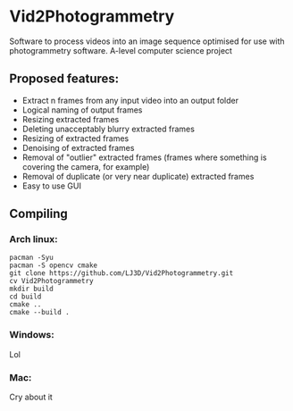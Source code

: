 # Vid2Photogrammetry
Software to process videos into an image sequence optimised for use with photogrammetry software. 
A-level computer science project

## Proposed features:
* Extract n frames from any input video into an output folder
* Logical naming of output frames
* Resizing extracted frames
* Deleting unacceptably blurry extracted frames
* Resizing of extracted frames
* Denoising of extracted frames
* Removal of "outlier" extracted frames (frames where something is covering the camera, for example)
* Removal of duplicate (or very near duplicate) extracted frames
* Easy to use GUI

## Compiling
### Arch linux:
```
pacman -Syu
pacman -S opencv cmake
git clone https://github.com/LJ3D/Vid2Photogrammetry.git
cv Vid2Photogrammetry
mkdir build
cd build
cmake ..
cmake --build .
```
### Windows:
Lol

### Mac:
Cry about it
